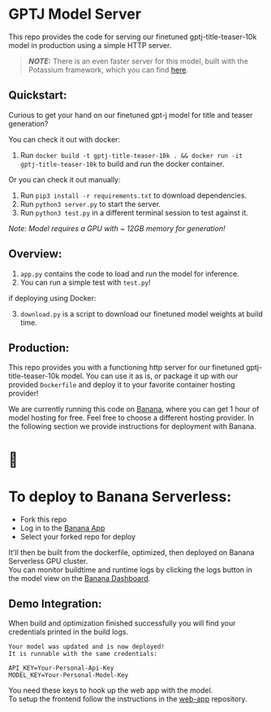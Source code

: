 
# GPTJ Model Server

This repo provides the code for serving our finetuned gptj-title-teaser-10k model in production using a simple HTTP server.

> _**NOTE:**_ There is an even faster server for this model, built with the Potassium framework, which you can find [here](https://github.com/snipaid-nlg/gptj-model-server-v2).

## Quickstart:

Curious to get your hand on our finetuned gpt-j model for title and teaser generation?

You can check it out with docker:

1. Run `docker build -t gptj-title-teaser-10k . && docker run -it gptj-title-teaser-10k` to build and run the docker container.

Or you can check it out manually:

1. Run `pip3 install -r requirements.txt` to download dependencies.
2. Run `python3 server.py` to start the server.
3. Run `python3 test.py` in a different terminal session to test against it.

*Note: Model requires a GPU with ~ 12GB memory for generation!*

## Overview:

1. `app.py` contains the code to load and run the model for inference.
2. You can run a simple test with `test.py`!

if deploying using Docker:

3. `download.py` is a script to download our finetuned model weights at build time.

## Production:

This repo provides you with a functioning http server for our finetuned gptj-title-teaser-10k model. You can use it as is, or package it up with our provided `Dockerfile` and deploy it to your favorite container hosting provider!

We are currently running this code on [Banana](https://banana.dev), where you can get 1 hour of model hosting for free. Feel free to choose a different hosting provider. In the following section we provide instructions for deployment with Banana.

# 🍌

# To deploy to Banana Serverless:

- Fork this repo
- Log in to the [Banana App](https://app.banana.dev)
- Select your forked repo for deploy

It'll then be built from the dockerfile, optimized, then deployed on Banana Serverless GPU cluster.  
You can monitor buildtime and runtime logs by clicking the logs button in the model view on the [Banana Dashboard](https://app.banana.dev).

## Demo Integration:

When build and optimization finished successfully you will find your credentials printed in the build logs.

```
Your model was updated and is now deployed!
It is runnable with the same credentials:

API_KEY=Your-Personal-Api-Key
MODEL_KEY=Your-Personal-Model-Key
```

You need these keys to hook up the web app with the model.  
To setup the frontend follow the instructions in the [web-app](https://github.com/snipaid-nlg/web-app) repository.
